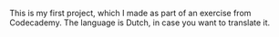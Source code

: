 This is my first project, which I made as part of an exercise from Codecademy. The language is Dutch, in case you want to translate it.
